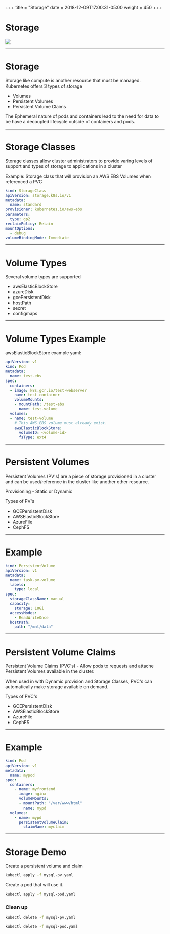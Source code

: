 +++
title = "Storage"
date = 2018-12-09T17:00:31-05:00
weight = 450
+++

# Storage 

![](/images/kubernetes/pv.png) 

---

# Storage 

Storage like compute is another resource that must be managed. Kubernetes offers 3 types of storage 

* Volumes
* Persistent Volumes
* Persistent Volume Claims

The Ephemeral nature of pods and containers lead to the need for data to be have a decoupled lifecycle outside of
containers and pods.

---

# Storage Classes

Storage classes allow cluster administrators to provide varing levels of support and types of storage to applications 
in a cluster


Example: Storage class that will provision an AWS EBS Volumes when referenced a PVC

```yaml
kind: StorageClass
apiVersion: storage.k8s.io/v1
metadata:
  name: standard
provisioner: kubernetes.io/aws-ebs
parameters:
  type: gp2
reclaimPolicy: Retain
mountOptions:
  - debug
volumeBindingMode: Immediate
```

---

# Volume Types

Several volume types are supported

* awsElasticBlockStore
* azureDisk
* gcePersistentDisk
* hostPath
* secret
* configmaps

---

# Volume Types Example

awsElasticBlockStore example yaml: 

```yaml
apiVersion: v1
kind: Pod
metadata:
  name: test-ebs
spec:
  containers:
  - image: k8s.gcr.io/test-webserver
    name: test-container
    volumeMounts:
    - mountPath: /test-ebs
      name: test-volume
  volumes:
  - name: test-volume
    # This AWS EBS volume must already exist.
    awsElasticBlockStore:
      volumeID: <volume-id>
      fsType: ext4
```

---

# Persistent Volumes

Persistent Volumes (PV's) are a piece of storage provisioned in a cluster and can be used/reference in the cluster
like another other resource. 

Provisioning - Static or Dynamic 

Types of PV's 

* GCEPersistentDisk
* AWSElasticBlockStore
* AzureFile
* CephFS

---

# Example

```yaml
kind: PersistentVolume
apiVersion: v1
metadata:
  name: task-pv-volume
  labels:
    type: local
spec:
  storageClassName: manual
  capacity:
    storage: 10Gi
  accessModes:
    - ReadWriteOnce
  hostPath:
    path: "/mnt/data"
 ```
 
---

# Persistent Volume Claims

Persistent Volume Claims (PVC's) - Allow pods to requests and attache Persistent Volumes available in the cluster. 

When used in with Dynamic provision and Storage Classes, PVC's can automatically make storage available on demand. 

Types of PVC's 

* GCEPersistentDisk
* AWSElasticBlockStore
* AzureFile
* CephFS

---

# Example

```yaml
kind: Pod
apiVersion: v1
metadata:
  name: mypod
spec:
  containers:
    - name: myfrontend
      image: nginx
      volumeMounts:
      - mountPath: "/var/www/html"
        name: mypd
  volumes:
    - name: mypd
      persistentVolumeClaim:
        claimName: myclaim
 ```
 
---

# Storage Demo

Create a persistent volume and claim
```bash
kubectl apply -f mysql-pv.yaml
```

Create a pod that will use it.

```bash
kubectl apply -f mysql-pod.yaml

```

### Clean up
```bash
kubectl delete -f mysql-pv.yaml

kubectl delete -f mysql-pod.yaml

```

